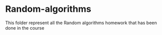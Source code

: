 # Random-algorithms
This folder represent all the Random algorithms homework that has been done in the course
